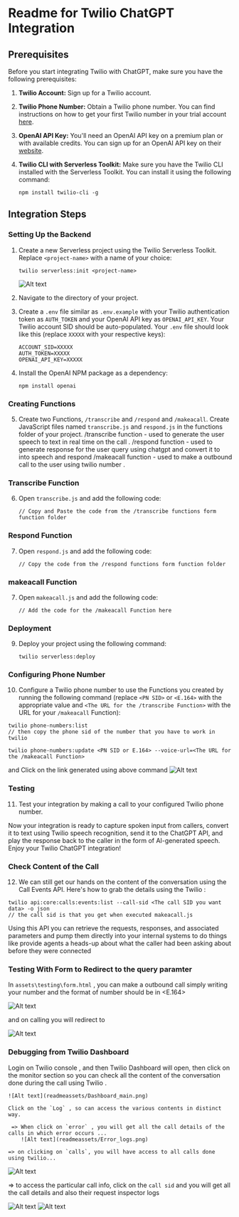 # Readme for Twilio ChatGPT Integration

## Prerequisites

Before you start integrating Twilio with ChatGPT, make sure you have the following prerequisites:

1. **Twilio Account:** Sign up for a Twilio account. 

2. **Twilio Phone Number:** Obtain a Twilio phone number. You can find instructions on how to get your first Twilio number in your trial account [here](https://www.twilio.com/docs/usage/tutorials/how-to-use-your-free-trial-account#get-your-first-twilio-phone-number).

3. **OpenAI API Key:** You'll need an OpenAI API key on a premium plan or with available credits. You can sign up for an OpenAI API key on their [website](https://beta.openai.com/signup/).

4. **Twilio CLI with Serverless Toolkit:** Make sure you have the Twilio CLI installed with the Serverless Toolkit. You can install it using the following command:

   ```
   npm install twilio-cli -g
   ```

## Integration Steps

### Setting Up the Backend

1. Create a new Serverless project using the Twilio Serverless Toolkit. Replace `<project-name>` with a name of your choice:

   ```
   twilio serverless:init <project-name>
   ```
   ![Alt text](readmeassets/initializeproject.png)
2. Navigate to the directory of your project.

3. Create a `.env` file similar as `.env.example` with your Twilio authentication token as `AUTH_TOKEN` and your OpenAI API key as `OPENAI_API_KEY`. Your Twilio account SID should be auto-populated. Your `.env` file should look like this (replace `XXXXX` with your respective keys):

   ```
   ACCOUNT_SID=XXXXX
   AUTH_TOKEN=XXXXX
   OPENAI_API_KEY=XXXXX
   ```

4. Install the OpenAI NPM package as a dependency:

   ```
   npm install openai
   ```

### Creating Functions

5. Create two Functions, `/transcribe` and `/respond` and `/makeacall`. Create JavaScript files named `transcribe.js` and `respond.js` in the functions folder of your project.
    /transcribe function - used to generate the user speech to text in real time on the call .
    /respond function - used to generate response for the user query  using chatgpt and convert it to into speech and respond
    /makeacall function - used to make a outbound call to the user using twilio number .
   

### Transcribe Function

6. Open `transcribe.js` and add the following code:
     
   ```
   // Copy and Paste the code from the /transcribe functions form function folder
   ```

### Respond Function

7. Open `respond.js` and add the following code:

   ```
   // Copy the code from the /respond functions form function folder
   ```
   
### makeacall Function

7. Open `makeacall.js` and add the following code:

   ```
   // Add the code for the /makeacall Function here
   ```
   
### Deployment

9. Deploy your project using the following command:

   ```
   twilio serverless:deploy
   ```

### Configuring Phone Number

10. Configure a Twilio phone number to use the Functions you created by running the following command (replace `<PN SID>` or `<E.164>` with the appropriate value and `<The URL for the /transcribe Function>` with the URL for your `/makeacall` Function):

   ```
   twilio phone-numbers:list
   // then copy the phone sid of the number that you have to work in twilio
   ```
   ```
   twilio phone-numbers:update <PN SID or E.164> --voice-url=<The URL for the /makeacall Function>
   ```
  
  and Click on the link generated using above command
   ![Alt text](readmeassets/makeacallsid.png)

### Testing

11. Test your integration by making a call to your configured Twilio phone number.

Now your integration is ready to capture spoken input from callers, convert it to text using Twilio speech recognition, send it to the ChatGPT API, and play the response back to the caller in the form of AI-generated speech. Enjoy your Twilio ChatGPT integration!

### Check Content of the Call

12.   We can still get our hands on the content of the conversation using the Call Events API. Here's how to grab the details using the Twilio :

```
twilio api:core:calls:events:list --call-sid <The call SID you want data> -o json
// the call sid is that you get when executed makeacall.js

```



Using this API you can retrieve the requests, responses, and associated parameters and pump them directly into your internal systems to do things like provide agents a heads-up about what the caller had been asking about before they were connected

### Testing With Form to Redirect to the query paramter 
  In `assets\testing\form.html` , you can make a outbound call simply writing your number and the format of number should be in <E.164>

  ![Alt text](readmeassets/TestingForm.png)

  and on calling you will redirect to 

  ![Alt text](readmeassets/makeacallsid.png)


### Debugging from Twilio Dashboard

   Login on Twilio console , and then Twilio Dashboard will open,
   then click on the monitor section so you can check all the content of the conversation done during the call using Twilio .

    ![Alt text](readmeassets/Dashboard_main.png)

    Click on the `Log` , so can access the various contents in distinct way. 
     
     => When click on `error` , you will get all the call details of the calls in which error occurs ...
        ![Alt text](readmeassets/Error_logs.png)

    => on clicking on `calls`, you will have access to all calls done using twilio...
       
![Alt text](readmeassets/Error_logs.png)

  => to access the particular call info, click on the `call sid` and you will get all the call details and also their request inspector logs 

  ![Alt text](readmeassets/Call_Details.png)
  ![Alt text](readmeassets/Request_logs.png)
   
